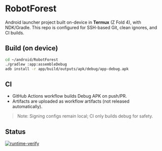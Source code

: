 # RobotForest

Android launcher project built on-device in **Termux** (Z Fold 4), with NDK/Gradle.
This repo is configured for SSH-based Git, clean ignores, and CI builds.

## Build (on device)
```bash
cd ~/android/RobotForest
./gradlew :app:assembleDebug
adb install -r app/build/outputs/apk/debug/app-debug.apk
```

## CI
- GitHub Actions workflow builds Debug APK on push/PR.
- Artifacts are uploaded as workflow artifacts (not released automatically).

> Note: Signing configs remain local; CI only builds debug for safety.

## Status
[![runtime-verify](https://github.com/jasonsmr/RobotForest/actions/workflows/runtime-verify.yml/badge.svg)](https://github.com/jasonsmr/RobotForest/actions/workflows/runtime-verify.yml)
